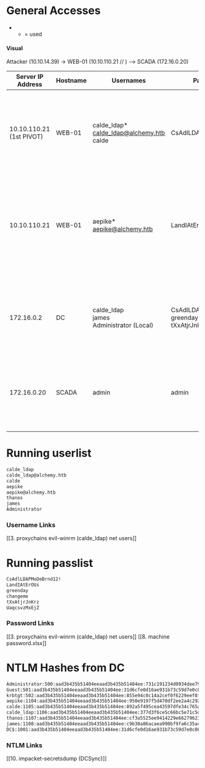 # General Accesses
- * = used

#### Visual
Attacker (10.10.14.39)
-> WEB-01 (10.10.110.21 // )
--> SCADA (172.16.0.20)

| Server IP Address           | Hostname | Usernames                                      | Password                                         | Where were the credentials found                                                                                                                                                                                                                      | What the credentials were used for                                                                                                                                     | What this led to                                                                                                                       | Flags                                                                                                                                                               | Links                                                                                           |
| --------------------------- | -------- | ---------------------------------------------- | ------------------------------------------------ | ----------------------------------------------------------------------------------------------------------------------------------------------------------------------------------------------------------------------------------------------------- | ---------------------------------------------------------------------------------------------------------------------------------------------------------------------- | -------------------------------------------------------------------------------------------------------------------------------------- | ------------------------------------------------------------------------------------------------------------------------------------------------------------------- | ----------------------------------------------------------------------------------------------- |
| 10.10.110.21<br>(1st PIVOT) | WEB-01   | calde_ldap*<br>calde_ldap@alchemy.htb<br>calde | CsAdlLDAPMoDeBrnd12!                             | The credentials were found by setting up responder to host an `ldap` server and utilize the post request for `http://10.10.110.21/login` in burpsuite, send to repeater and change the IP address that the `ldapuri` is sending to your kali machine. | Logging into `http://10.10.110.21:3000` as `calde_ldap` user                                                                                                           | Ability to `git clone` all repo's and utilize `git log` or just sifting through all website commits and get credentials to aepike user | N/A                                                                                                                                                                 | [[Initial Credentials - 'calde_ldap' user]]                                                     |
| 10.10.110.21                | WEB-01   | aepike*<br>aepike@alchemy.htb                  | LandIAtErOUs                                     | Credentials were found utilizing `git log` once the repos were pulled with `calde_ldap` access                                                                                                                                                        | Logging into `http://10.10.110.21:3000` as `aepike` user & `ssh aepike@10.10.110.21`                                                                                   | Led to grabbing the first flag & Privilege Escalation via `pwnkit`<br><br>Initial Network Access to internal network `172.16.0.0/24`   | Overfly:<br>ALCHEMY{Imp0R7AN7_9i7_uS3R2} <br><br>A New Beginning:<br>ALCHEMY{7h3_8391nn1n9_0f_7h3_3nd}                                                              | [[1. Initial Login - Flag 1 (Overfly)]]   <br>                  [[7. Flag 2 (A New Beginning)]] |
| 172.16.0.2                  | DC       | calde_ldap<br>james<br>Administrator (Local)   | CsAdlLDAPMoDeBrnd12!<br>greenday<br>tXxAtjrJnKrz | `james` credentials were found by kerberoasting the `DC` and breaking the hashes via john.<br>`Administrator` credentials were found in [[8. machine password.xlsx]]                                                                                  | `james` credentials were utilized to xfreerdp into the DC<br>`Administrator` credentials were used to DCSync against the domain and get Domain Administrator NTLM Hash | Domain Administrator NTLM Hash                                                                                                         | Anxiety:<br>ALCHEMY{WhA7_50M37H1Ng_15n7_R1gH7}<br><br>What would you trade:<br>ALCHEMY{d34R_L0RD_wH47_y34r_15_17?}<br><br>                                          | [[7. xfreerdp (1st flag) Anxiety]]<br><br>[[11. psexec as DA (2nd Flag) What would you trade]]  |
| 172.16.0.20                 | SCADA    | admin                                          | admin                                            | Default credentials for SCADABR application hosted on `http://172.16.0.20` through proxy                                                                                                                                                              | Authenticated Web Shell with searchsploit script `49734.py`                                                                                                            | Initial access via RCE on 172.16.0.20, and privilege escalation via `/usr/bin/lxc` container process                                   | Is free will an illusion:<br>ALCHEMY{Wh47_d347H_4_d3s7In47i0N_0R_7h3_j0URn3y}<br><br>We have never been modern:<br>ALCHEMY{whA7_HaV3_1_D0N3?_F0R91V3_91V3_l0RD}<br> | [[1. Is free will an illusion]]<br><br>[[2. We have never been modern]]                         |
|                             |          |                                                |                                                  |                                                                                                                                                                                                                                                       |                                                                                                                                                                        |                                                                                                                                        |                                                                                                                                                                     |                                                                                                 |
|                             |          |                                                |                                                  |                                                                                                                                                                                                                                                       |                                                                                                                                                                        |                                                                                                                                        |                                                                                                                                                                     |                                                                                                 |
|                             |          |                                                |                                                  |                                                                                                                                                                                                                                                       |                                                                                                                                                                        |                                                                                                                                        |                                                                                                                                                                     |                                                                                                 |


# Running userlist
```bash
calde_ldap
calde_ldap@alchemy.htb
calde
aepike
aepike@alchemy.htb
thanos
james
Administrator
```
### Username Links
[[3. proxychains evil-winrm (calde_ldap) net users]]
# Running passlist

```bash
CsAdlLDAPMoDeBrnd12!
LandIAtErOUs
greenday
changeme
tXxAtjrJnKrz
UaqcsvzMxEjZ
```
### Password Links
[[3. proxychains evil-winrm (calde_ldap) net users]]
[[8. machine password.xlsx]]
# NTLM Hashes from DC
```bash
Administrator:500:aad3b435b51404eeaad3b435b51404ee:731c191234d0934dee79dd57169c6da7:::                             
Guest:501:aad3b435b51404eeaad3b435b51404ee:31d6cfe0d16ae931b73c59d7e0c089c0:::                                     
krbtgt:502:aad3b435b51404eeaad3b435b51404ee:855e94c0c14a2cef0f6229eef8f34836:::                                    
aepike:1104:aad3b435b51404eeaad3b435b51404ee:950e9197f5d470df2ee2a4c292d5609f:::                                   
calde:1105:aad3b435b51404eeaad3b435b51404ee:892a5f495cea43597dfe34c765add078:::                                    
calde_ldap:1106:aad3b435b51404eeaad3b435b51404ee:377d3f6ce5c66bc5e71c5d0921a7e7f0:::                               
thanos:1107:aad3b435b51404eeaad3b435b51404ee:cf3a5525ee9414229e66279623ed5c58:::                                   
james:1108:aad3b435b51404eeaad3b435b51404ee:c9b30a86acaea990bf9fa6c35ac9dd92:::                                    
DC$:1001:aad3b435b51404eeaad3b435b51404ee:31d6cfe0d16ae931b73c59d7e0c089c0:::
```
### NTLM Links
[[10. impacket-secretsdump (DCSync)]]

